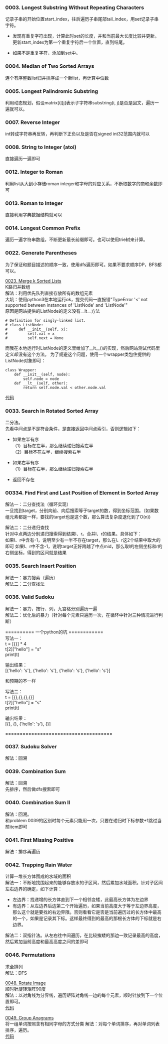 

### 0003.  Longest Substring Without Repeating Characters ###

记录子串的开始位置start\_index，往后遍历子串尾部tail\_index，用set记录子串字符。


- 发现有重复字符出现，计算此时set的长度，并和当前最大长度比较并更新。更新start\_index为第一个重复字符后一个位置，直到结尾。

    
- 如果不是重复字符，添加到set中。

### 0004. Median of Two Sorted Arrays ###
连个有序整数list归并排序成一个新list，再计算中位数

### 0005. Longest Palindromic Substring ###
利用动态规划，假设matrix[i][j]表示子字符串substring(i, j)是否是回文，遍历一遍就可以。

### 0007. Reverse Integer ###
int转成字符串再反转，再判断下正负以及是否在signed int32范围内就可以

### 0008. String to Integer (atoi) ###
直接遍历一遍即可

### 0012. Integer to Roman ###
利用list从大到小存储roman integer和字母的对应关系，不断取数字的商和余数即可

### 0013. Roman to Integer ###
直接利用字典数据结构就可以

### 0014. Longest Common Prefix ###
遍历一遍字符串数组，不断更新最长前缀即可。也可以使用trie树来计算。   


### 0022. Generate Parentheses ###
为了保证和题目描述的顺序一致，使用dfs遍历即可。如果不要求顺序DP，BFS都可以。

[0023. Merge k Sorted Lists](https://leetcode.com/problems/merge-k-sorted-lists/)  
K路归并数组  
解法：利用优先队列直接存放所有的数组元素  
大坑：使用python3在本地运行ok，提交代码一直报错"TypeError '<' not supported between instances of 'ListNode' and 'ListNode'"     
原因是网站提供的ListNode的定义没有__lt__方法
```
# Definition for singly-linked list.
# class ListNode:
#     def __init__(self, x):
#         self.val = x
#         self.next = None
```
而我在本地运行时ListNode的定义里给加了__lt__()的实现，然后网站测试代码里定义却没有这个方法。
为了规避这个问题，使用一个wrapper类包住提供的ListNode对象即可：
```
class Wrapper:
    def __init__(self, node):
        self.node = node
    def __lt__(self, other):
        return self.node.val < other.node.val
```
[代码](https://github.com/furutuki/LeetCodeSolution/tree/master/0023.%20Merge%20K%20Sorted%20Lists)


### 0033. Search in Rotated Sorted Array ###
二分法。  
先看中间点是不是符合条件，是直接返回中间点索引，否则逻辑如下：  
- 如果左半有序  
（1）目标在左半，那么继续递归搜索左半  
（2）目标不在左半，继续搜索右半

- 如果右半有序  
（1）目标在右半，那么继续递归搜索右半  
- 返回不存在  


### 00334. Find First and Last Position of Element in Sorted Array ###
解法一：二分查找法（循环实现）  
一旦找到target，分别向前、向后搜索等于target的数，得到坐标范围。（如果数组元素都是一样，要找的target也是这个数，那么算法复杂度退化到了O(n))  

解法二：二分递归查找  
针对中点两边分别递归搜索得到结果l、r。合并l、r的结果。具体如下：  
如果l、r中含有-1，说明至少有一半不存在target，那么在l、r这2个结果中取大的即可
如果l、r中不含-1，说明target正好跨越了中点mid，那么取l的左侧坐标和r的右侧坐标，得到的区间就是结果


### 0035. Search Insert Position ###
解法一：暴力搜索（遍历）  
解法二：二分查找法

### 0036. Valid Sudoku ###
解法一：暴力，按行、列，九宫格分别遍历一遍  
解法二：优化后的暴力（针对每个元素只遍历一次，在循环中针对三种情况进行判断）  

========== 一个python的坑 ============  
写法一：  
t = [{}] * 4  
t[2]["hello"] = "s"  
print(t)  

 输出结果：  
 [{'hello': 's'}, {'hello': 's'}, {'hello': 's'}, {'hello': 's'}] 
  
 和预期的不一样
  
写法二：  
 t = [{},{},{},{}]  
 t[2]["hello"] = "s"  
 print(t)  
 
 输出结果：  
[{}, {}, {'hello': 's'}, {}]  


===================================== 

### 0037. Sudoku Solver ###
解法：回溯

### 0039. Combination Sum ###
解法：回溯  
先排序，然后做dfs搜索即可  

### 0040. Combination Sum II ###
解法：回溯。  
和problem 0039的区别时每个元素只能用一次，只要在递归时下标参数+1跳过当前item即可

### 0041. First Missing Positive ###
解法：排序再遍历

### 0042. Trapping Rain Water ###
计算一堆长方体围成的水域的面积  
解法一：不断地找围起来的能够存放水的子区间，然后累加水域面积。针对子区间左右边界的确定，如下计算：
- 左边界：找递增的长方体直到下一个相邻变矮，此最高长方体为左边界  
- 有边界：从左边界后边第二个开始遍历，如果当前高度大于等于左边界高度，那么这个就是要找的右边界限。否则看看它是否是当前遍历过的长方体中最高的一个，如果是记录其下标。这样最终得到的最高的那根长方体的下标就是右边界。

解法二：双指针法。从左右往中间遍历，在比较挨矮的那边一致记录最高的高度，然后累加当前高度和最高高度之间的差即可

### 0046. Permutations ###
求全排列  
解法：DFS

[0048. Rotate Image](https://leetcode.com/problems/rotate-image/)  
顺时针旋转矩阵90度  
解法：以对角线为分界线，遍历矩阵对角线一边的每个元素，顺时针放到下一个位置即可。  
[代码](https://github.com/furutuki/LeetCodeSolution/tree/master/0048.%20Rotate%20Image)  

[0049. Group Anagrams](https://leetcode.com/problems/group-anagrams/)  
将一组单词按照含有相同字母的方式分类
解法：对每个单词排序，再对单词列表排序，遍历。  
[代码](https://github.com/furutuki/LeetCodeSolution/blob/master/0049.%20Group%20Anagrams/Solution.py)